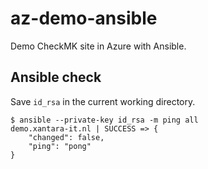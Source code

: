 # az-demo-ansible

Demo CheckMK site in Azure with Ansible.

## Ansible check

Save `id_rsa` in the current working directory.

```console
$ ansible --private-key id_rsa -m ping all
demo.xantara-it.nl | SUCCESS => {
    "changed": false,
    "ping": "pong"
}
```

